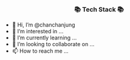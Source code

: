 <h3 align="center">📚 Tech Stack 📚</h3>

- 👋 Hi, I’m @chanchanjung
- 👀 I’m interested in ...
- 🌱 I’m currently learning ...
- 💞️ I’m looking to collaborate on ...
- 📫 How to reach me ...

<!---
chanchanjung/chanchanjung is a ✨ special ✨ repository because its `README.md` (this file) appears on your GitHub profile.
You can click the Preview link to take a look at your changes.
--->
